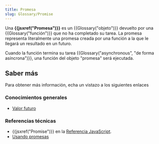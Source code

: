 ```yaml
---
title: Promesa
slug: Glossary/Promise
---
```


Una **{{jsxref("Promesa")}}** es un {{Glossary("objeto")}} devuelto por una {{Glossary("función")}} que no ha completado su tarea. La promesa representa literalmente una promesa creada por una función a la que le llegará un resultado en un futuro.

Cuando la función termina su tarea {{Glossary("asynchronous", "de forma asíncrona")}}, una función del objeto "promesa" será ejecutada.

## Saber más

Para obtener más información, echa un vistazo a los siguientes enlaces

### Conocimientos generales

- [Valor futuro](<https://es.wikipedia.org/wiki/Valor_futuro_(informática)>)

### Referencias técnicas

- {{jsxref("Promise")}} en la [Referencia JavaScript](/es/docs/Web/JavaScript/Reference).
- [Usando promesas](/es/docs/Web/JavaScript/Guide/Using_promises)
